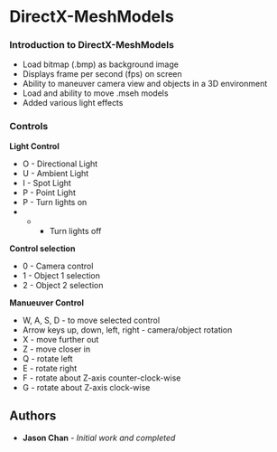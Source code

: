 # DirectX-MeshModels

### Introduction to DirectX-MeshModels
* Load bitmap (.bmp) as background image
* Displays frame per second (fps) on screen
* Ability to maneuver camera view and objects in a 3D environment
* Load and ability to move .mseh models
* Added various light effects

### Controls
**Light Control**
* O - Directional Light
* U - Ambient Light
* I - Spot Light
* P - Point Light
* P - Turn lights on
* - - Turn lights off

**Control selection**
* 0 - Camera control
* 1 - Object 1 selection
* 2 - Object 2 selection

**Manueuver Control**
* W, A, S, D - to move selected control
* Arrow keys up, down, left, right - camera/object rotation
* X - move further out
* Z - move closer in
* Q - rotate left
* E - rotate right
* F - rotate about Z-axis counter-clock-wise
* G - rotate about Z-axis clock-wise

## Authors
* **Jason Chan** - *Initial work and completed*

